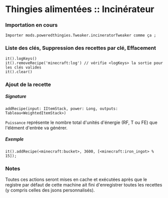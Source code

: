 # Thingies alimentées :: Incinérateur

### Importation en cours

```zenscript
Importer mods.poweredthingies.Tweaker.incineratorTweaker comme ça ;
```

### Liste des clés, Suppression des recettes par clé, Effacement

```zenscript
it().logKeys()
it().removeRecipe('minecraft:log') // vérifie <logKeys> la sortie pour les clés valides
it().clear()
```

### Ajout de la recette

##### Signature

```zenscript
addRecipe(input: IItemStack, power: Long, outputs: Tableau<WeightedItemStack>)
```

`Puissance` représente le nombre total d'unités d'énergie (RF, T ou FE) que l'élément d'entrée va générer.

##### Exemple

```zenscript
it().addRecipe(<minecraft:bucket>, 3600, [<minecraft:iron_ingot> % 15]);
```

### Notes

Toutes ces actions seront mises en cache et exécutées après que le registre par défaut de cette machine ait fini d'enregistrer toutes les recettes (y compris celles des jsons personnalisés).